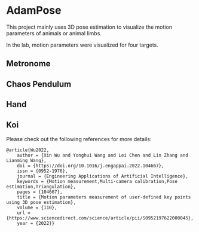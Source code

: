 # AdamPose
This project mainly uses 3D pose estimation to visualize the motion parameters of animals or animal limbs.

In the lab, motion parameters were visualized for four targets.

## Metronome


## Chaos Pendulum

## Hand

## Koi

 Please check out the following references for more details:

    @article{Wu2022,
        author = {Xin Wu and Yonghui Wang and Lei Chen and Lin Zhang and Lianming Wang},
        doi = {https://doi.org/10.1016/j.engappai.2022.104667},
        issn = {0952-1976},
        journal = {Engineering Applications of Artificial Intelligence},
        keywords = {Motion measurement,Multi-camera calibration,Pose estimation,Triangulation},
        pages = {104667},
        title = {Motion parameters measurement of user-defined key points using 3D pose estimation},
        volume = {110},
        url = {https://www.sciencedirect.com/science/article/pii/S0952197622000045},
        year = {2022}}
